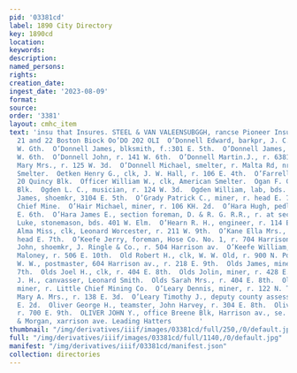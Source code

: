 ```yaml
---
pid: '03381cd'
label: 1890 City Directory
key: 1890cd
location: 
keywords: 
description: 
named_persons: 
rights: 
creation_date: 
ingest_date: '2023-08-09'
format: 
source: 
order: '3381'
layout: cmhc_item
text: 'insu that Insures. STEEL & VAN VALEENSUBGGH, rancse Pioneer Insurance Agency,
  21 and 22 Boston Biock Oo’DO 202 OLI  O’Donnell Edward, barkpr, J. C. Ryan, r. 141
  W. Gth.  O’Donnell James, blksmith, f.:301 E. 5th.  O’Donnell James, miner, r. 141
  W. 6th.  O’Donnell John, r. 141 W. 6th.  O’Donnell Martin.J., r. 6381 E. 8th.  O’Donnell
  Mary Mrs., r. 125 W. 3d.  O’Donnell Michael, smelter, r. Malta Rd, nr. American
  Smelter.  Oetken Henry G., clk, J. W. Hall, r. 106 E. 4th.  O’Farrell Philip, lawyer,
  20 Quincy Blk.  Officer William W., clk, American Smelter.  Ogan F. C., r. 44 Clarendon
  Blk.  Ogden L. C., musician, r. 124 W. 3d.  Ogden William, lab, bds. 310 E. 6th.  O’Grady
  James, shoemkr, 3104 E. 5th.  O’Grady Patrick C., miner, r. head E. 7th, nr. Little
  Chief Mine.  O’Hair Michael, miner, r. 106 KH. 2d.  O’Hara Hugh, pedler, r. 524
  E. 6th.  O’Hara James E., section foreman, D. & R. G. R.R., r. at section house.  O’Hara
  Luke, stonemason, bds. 401 W. Elm.  O’Hearn R. H., engineer, r. 114 E. 7th.  Ohlsson
  Alma Miss, clk, Leonard Worcester, r. 211 W. 9th.  O’Kane Ella Mrs., r. Fryer Hill,
  head E. 7th.  O’Keefe Jerry, foreman, Hose Co. No. 1, r. 704 Harrison av.  O’Keefe
  John, shoemkr, J. Ringle & Co., r. 504 Harrison av.  O’Keefe William, barkpr, John
  Maloney, r. 506 E. 10th.  Old Robert H., clk, W. W. Old, r. 900 N. Poplar.  Old
  W. W., postmaster, 604 Harrison av., r. 218 E. 9th.  Olds James, miner, r. 510 E.
  7th.  Olds Joel H., clk, r. 404 E. 8th.  Olds Jolin, miner, r. 428 E. 6th.  Olds
  J. H., canvasser, Leonard Smith.  Olds Sarah Mrs., r. 404 E. 8th.  Oldweiler Philip,
  miner, r. Little Chief Mining Co.  O’Leary Dennis, miner, r. 122 N. Toledo av.  O’Leary
  Mary A. Mrs., r. 138 E. 3d.  O’Leary Timothy J., deputy county assessor, r. 418
  E. 2d.  Oliver George H., teamster, John Harvey, r. 304 E. 8th.  Oliver James, miner,
  r. 700 E. 9th.  OLIVER JOHN Y., office Breene Blk, Harrison av., se. cor. 4th.  Brown
  & Morgan, xarrison ave. Leading Hatters       '
thumbnail: "/img/derivatives/iiif/images/03381cd/full/250,/0/default.jpg"
full: "/img/derivatives/iiif/images/03381cd/full/1140,/0/default.jpg"
manifest: "/img/derivatives/iiif/03381cd/manifest.json"
collection: directories
---
```

